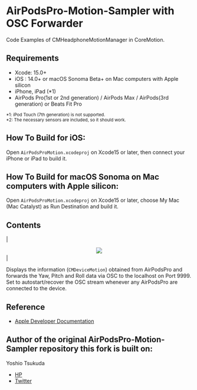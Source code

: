 # AirPodsPro-Motion-Sampler with OSC Forwarder

Code Examples of CMHeadphoneMotionManager in CoreMotion.

## Requirements 
 - Xcode: 15.0+
 - iOS  : 14.0+ or macOS Sonoma Beta+ on Mac computers with Apple silicon
 - iPhone, iPad (*1)
 - AirPods Pro(1st or 2nd generation) / AirPods Max / AirPods(3rd generation) or Beats Fit Pro

<small>*1: iPod Touch (7th generation) is not supported.</small>  
<small>*2: The necessary sensors are included, so it should work.</small>

## How To Build for iOS:
Open ```AirPodsProMotion.xcodeproj``` on Xcode15 or later, then connect your iPhone or iPad to build it.  

## How To Build for macOS Sonoma on Mac computers with Apple silicon:
Open ```AirPodsProMotion.xcodeproj``` on Xcode15 or later, choose My Mac (Mac Catalyst) as Run Destination and build it. 

 
## Contents
 
| <center> ![](README_resources/info.gif)　</center> |

Displays the information (```CMDeviceMotion```) obtained from AirPodsPro and forwards the Yaw, Pitch and Roll data via OSC to the localhost on Port 9999. Set to autostart/recover the OSC stream whenever any AirPodsPro are connected to the device.

  
## Reference
 - [Apple Developer Documentation](https://developer.apple.com/documentation/coremotion/cmheadphonemotionmanager)


## Author of the original AirPodsPro-Motion-Sampler repository this fork is built on:
 Yoshio Tsukuda  
 - [HP](https://tukuyo.net/)
 - [Twitter](https://twitter.com/tukutuku_tukuyo)

